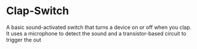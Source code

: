 # Clap-Switch
A basic sound-activated switch that turns a device on or off when you clap. It uses a microphone to detect the sound and a transistor-based circuit to trigger the out
